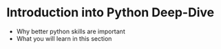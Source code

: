 # Introduction into Python Deep-Dive

* Why better python skills are important
* What you will learn in this section